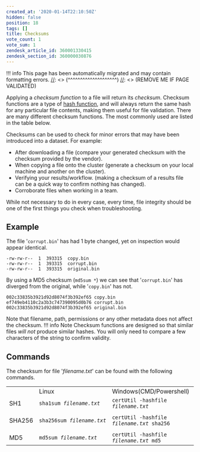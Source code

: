 ```yaml
---
created_at: '2020-01-14T22:10:50Z'
hidden: false
position: 18
tags: []
title: Checksums
vote_count: 1
vote_sum: 1
zendesk_article_id: 360001330415
zendesk_section_id: 360000030876
---
```




[//]: <> (REMOVE ME IF PAGE VALIDATED)
[//]: <> (vvvvvvvvvvvvvvvvvvvv)
!!! info
    This page has been automatically migrated and may contain formatting errors.
[//]: <> (^^^^^^^^^^^^^^^^^^^^)
[//]: <> (REMOVE ME IF PAGE VALIDATED)

Applying a *checksum function* to a file will return its *checksum*.
Checksum functions are a type of [hash
function](https://en.wikipedia.org/wiki/Hash_function), and will always
return the same hash for any particular file contents, making them
useful for file validation. There are many different checksum functions.
The most commonly used are listed in the table below.

Checksums can be used to check for minor errors that may have been
introduced into a dataset. For example:

-   After downloading a file (compare your generated checksum with the
    checksum provided by the vendor).
-   When copying a file onto the cluster (generate a checksum on your
    local machine and another on the cluster).
-   Verifying your results/workflow. (making a checksum of a results
    file can be a quick way to confirm nothing has changed).
-   Corroborate files when working in a team.

While not necessary to do in every case, every time, file integrity
should be one of the first things you check when troubleshooting.

## Example

The file '`corrupt.bin`' has had 1 byte changed, yet on inspection would
appear identical. 

``` sl
-rw-rw-r--  1  393315  copy.bin
-rw-rw-r--  1  393315  corrupt.bin
-rw-rw-r--  1  393315  original.bin
```

By using a MD5 checksum (`md5sum *`) we can see that '`corrupt.bin`' has
diverged from the original, while '`copy.bin`' has not.

``` sl
002c33835b3921d92d8074f3b392ef65 copy.bin
ef749eb4110c2a3b3c747390095d0b76 corrupt.bin
002c33835b3921d92d8074f3b392ef65 original.bin
```

Note that filename, path, permissions or any other metadata does not
affect the checksum.
!!! info Note
     Checksum functions are designed so that similar files *will not*
     produce similar hashes.
     You will only need to compare a few characters of the string to
     confirm validity.

## Commands

The checksum for file '*filename.txt*' can be found with the following
commands.

|        |                              |                                                |                                  |
|--------|------------------------------|------------------------------------------------|----------------------------------|
|        | Linux                        | Windows(CMD/Powershell)                        | Mac                              |
| SH1    | `sha1sum `*`filename.txt`*   | `certUtil -hashfile `*`filename.txt`*          | `shasum `*`filename.txt`*        |
| SHA256 | `sha256sum `*`filename.txt`* | `certUtil -hashfile `*`filename.txt`*` sha256` | `shasum -a 256 `*`filename.txt`* |
| MD5    | `md5sum `*`filename.txt`*    | `certUtil -hashfile `*`filename.txt`*` md5`    | `md5 `*`filename.txt`*           |

 

 
